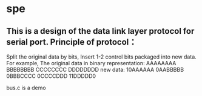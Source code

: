 spe
============
This is a design of the data link layer protocol for serial port.
Principle of protocol：
----------------------
Split the original data by bits, Insert 1-2 control bits packaged into new data.
For example, The original data in binary representation: AAAAAAAA BBBBBBBB CCCCCCCC DDDDDDDD
new data: 10AAAAAA 0AABBBBB 0BBBCCCC 0CCCCDDD 11DDDDD0

bus.c is a demo
